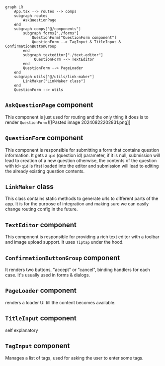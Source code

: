 
```mermaid
graph LR
	App.tsx --> routes --> comps
	subgraph routes
		AskQuestionPage
	end
	subgraph comps["@/components"]
		subgraph forms["./forms"]
			QuestionForm["QuestionForm component"]
			QuestionForm --> TagInput & TitleInput & ConfirmationButtonGroup  
		end
		subgraph texteditor["./text-editor"]
			 QuestionForm --> TextEditor 
 		end
		QuestionForm --> PageLoader 
	end
	subgraph utils["@/utils/link-maker"]
		LinkMaker["LinkMaker class"]
	end
	QuestionForm --> utils 
```


## `AskQuestionPage` component

This component is just used for routing and the only thing it does is to render `QuestionForm` ![[Pasted image 20240822202831.png]]
## `QuestionForm` component

This component is responsible for submitting a form that contains question information. It gets a `qid` (question id) parameter, if it is null, submission will lead to creation of a new question otherwise, the contents of the question with id=`qid` is first loaded into the editor and submission will lead to editing the already existing question contents.

## `LinkMaker` class

This class contains static methods to generate urls to different parts of the app. It is for the purpose of integration and making sure we can easily change routing config in the future.

## `TextEditor` component

This component is responsible for providing a rich text editor with a toolbar and image upload support. It uses `Tiptap` under the hood.

## `ConfirmationButtonGroup` component

It renders two buttons, "accept" or "cancel", binding handlers for each case. It's usually used in forms & dialogs.

## `PageLoader` component

renders a loader UI till the content becomes available.

## `TitleInput` component

self explanatory

## `TagInput` component

Manages a list of tags, used for asking the user to enter some tags.
